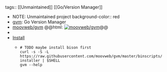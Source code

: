 tags:: [[Unmaintained]] [[Go/Version Manager]]

- NOTE: Unmaintained project
  background-color:: red
- [gvm](https://github.com/moovweb/gvm): Go Version Manager
- [moovweb/gvm](https://github.com/moovweb/gvm)
  @@html: <a href="https://github.com/moovweb/gvm/"><img src="https://github-readme-stats-astronomer.vercel.app/api/pin/?username=moovweb&repo=gvm&theme=tokyonight" alt="moovweb/gvm"/></a>@@
-
- [Install](https://github.com/moovweb/gvm#installing)
	- ```shell
	  # TODO maybe install bison first
	  curl -s -S -L https://raw.githubusercontent.com/moovweb/gvm/master/binscripts/gvm-installer | $SHELL
	  gvm --help
	  ```